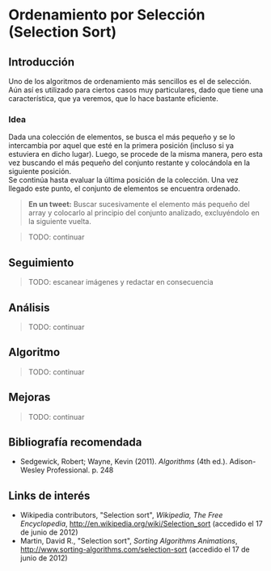 # Ordenamiento por Selección (Selection Sort)

## Introducción

Uno de los algoritmos de ordenamiento más sencillos es el de selección. Aún así es utilizado para ciertos casos muy particulares, dado que tiene una característica, que ya veremos, que lo hace bastante eficiente.

### Idea
Dada una colección de elementos, se busca el más pequeño y se lo intercambia por aquel que esté en la primera posición (incluso si ya estuviera en dicho lugar). Luego, se procede de la misma manera, pero esta vez buscando el más pequeño del conjunto restante y colocándola en la siguiente posición.  
Se continúa hasta evaluar la última posición de la colección. Una vez llegado este punto, el conjunto de elementos se encuentra ordenado.

> **En un tweet:** 
> Buscar sucesivamente el elemento más pequeño del array y colocarlo al principio del conjunto analizado, excluyéndolo en la siguiente vuelta.

> TODO: continuar

## Seguimiento
> TODO: escanear imágenes y redactar en consecuencia

## Análisis
> TODO: continuar

## Algoritmo
> TODO: continuar

## Mejoras
> TODO: continuar

## Bibliografía recomendada

* Sedgewick, Robert; Wayne, Kevin (2011). *Algorithms* (4th ed.). Adison-Wesley Professional. p. 248

## Links de interés

* Wikipedia contributors, "Selection sort", *Wikipedia, The Free Encyclopedia*, <http://en.wikipedia.org/wiki/Selection_sort> (accedido el 17 de junio de 2012)
* Martin, David R., "Selection sort", *Sorting Algorithms Animations*, <http://www.sorting-algorithms.com/selection-sort> (accedido el 17 de junio de 2012)